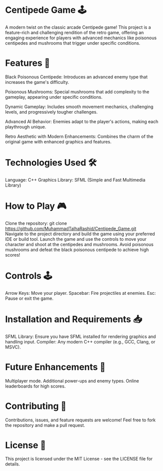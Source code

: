 # Centipede Game 🕹️
A modern twist on the classic arcade Centipede game! This project is a feature-rich and challenging rendition of the retro game, offering an engaging experience for players with advanced mechanics like poisonous centipedes and mushrooms that trigger under specific conditions.

# Features 🚀
Black Poisonous Centipede: Introduces an advanced enemy type that increases the game's difficulty.

Poisonous Mushrooms: Special mushrooms that add complexity to the gameplay, appearing under specific conditions.

Dynamic Gameplay: Includes smooth movement mechanics, challenging levels, and progressively tougher challenges.

Advanced AI Behavior: Enemies adapt to the player's actions, making each playthrough unique.

Retro Aesthetic with Modern Enhancements: Combines the charm of the original game with enhanced graphics and features.

# Technologies Used 🛠️
Language: C++
Graphics Library: SFML (Simple and Fast Multimedia Library)

# How to Play 🎮
Clone the repository:
git clone https://github.com/MuhammadTalhaRashid/Centipede_Game.git  
Navigate to the project directory and build the game using your preferred IDE or build tool.
Launch the game and use the controls to move your character and shoot at the centipedes and mushrooms.
Avoid poisonous mushrooms and defeat the black poisonous centipede to achieve high scores!

# Controls 🕹️
Arrow Keys: Move your player.
Spacebar: Fire projectiles at enemies.
Esc: Pause or exit the game.

# Installation and Requirements 📥
SFML Library: Ensure you have SFML installed for rendering graphics and handling input.
Compiler: Any modern C++ compiler (e.g., GCC, Clang, or MSVC).

# Future Enhancements 🌟
Multiplayer mode.
Additional power-ups and enemy types.
Online leaderboards for high scores.

# Contributing 🤝
Contributions, issues, and feature requests are welcome! Feel free to fork the repository and make a pull request.

# License 📜
This project is licensed under the MIT License - see the LICENSE file for details.

